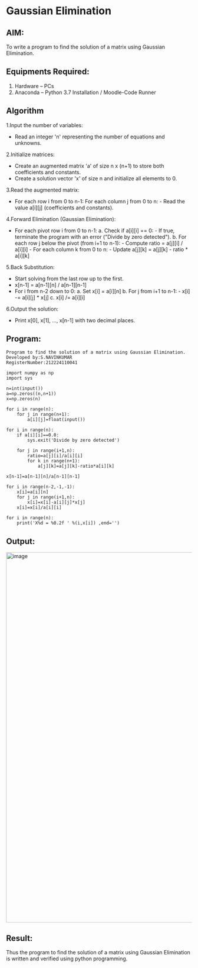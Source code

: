 # Gaussian Elimination

## AIM:
To write a program to find the solution of a matrix using Gaussian Elimination.

## Equipments Required:
1. Hardware – PCs
2. Anaconda – Python 3.7 Installation / Moodle-Code Runner

## Algorithm
1.Input the number of variables:
  * Read an integer 'n' representing the number of equations and unknowns.
  
2.Initialize matrices:
  * Create an augmented matrix 'a' of size n x (n+1) to store both coefficients and constants.
  * Create a solution vector 'x' of size n and initialize all elements to 0.
  
3.Read the augmented matrix:
  * For each row i from 0 to n-1: For each column j from 0 to n: - Read the value a[i][j] (coefficients and constants).

4.Forward Elimination (Gaussian Elimination):
  * For each pivot row i from 0 to n-1: a. Check if a[i][i] == 0: - If true, terminate the program with an error ("Divide by zero detected"). b. For each row j below the pivot (from i+1 to n-1): - Compute ratio = a[j][i] / a[i][i] - For
    each column k from 0 to n: - Update a[j][k] = a[j][k] - ratio * a[i][k]

5.Back Substitution:
  * Start solving from the last row up to the first.
  * x[n-1] = a[n-1][n] / a[n-1][n-1]
  * For i from n-2 down to 0: a. Set x[i] = a[i][n] b. For j from i+1 to n-1: - x[i] -= a[i][j] * x[j] c. x[i] /= a[i][i]

6.Output the solution:
  * Print x[0], x[1], ..., x[n-1] with two decimal places.

## Program:
```
Program to find the solution of a matrix using Gaussian Elimination.
Developed by:S.NAVINKUMAR
RegisterNumber:212224110041

import numpy as np
import sys

n=int(input())
a=np.zeros((n,n+1))
x=np.zeros(n)

for i in range(n):
    for j in range(n+1):
        a[i][j]=float(input())
        
for i in range(n):
    if a[i][i]==0.0:
        sys.exit('Divide by zero detected')
        
    for j in range(i+1,n):
        ratio=a[j][i]/a[i][i]
        for k in range(n+1):
            a[j][k]=a[j][k]-ratio*a[i][k]
            
x[n-1]=a[n-1][n]/a[n-1][n-1]

for i in range(n-2,-1,-1):
    x[i]=a[i][n]
    for j in range(i+1,n):
        x[i]=x[i]-a[i][j]*x[j]
    x[i]=x[i]/a[i][i]
    
for i in range(n):
    print('X%d = %0.2f ' %(i,x[i]) ,end='')
```

## Output:
<img width="885" height="1002" alt="image" src="https://github.com/user-attachments/assets/c8591918-d77d-4d65-86ab-c75e4b2da39c" />



## Result:
Thus the program to find the solution of a matrix using Gaussian Elimination is written and verified using python programming.

